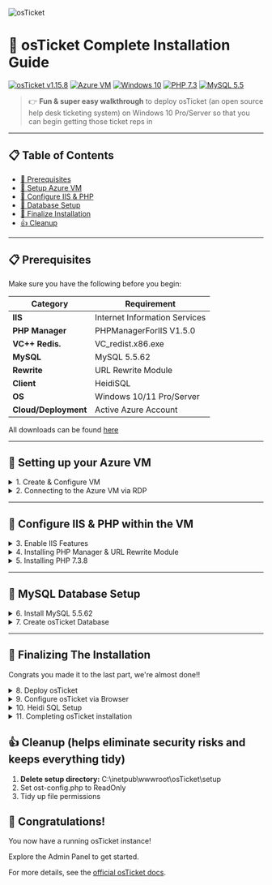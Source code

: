 ![osTicket](https://i.imgur.com/Clzj7Xs.png)

# 🎫 osTicket Complete Installation Guide

[![osTicket v1.15.8](https://img.shields.io/badge/osTicket-1.15.8-blue)](https://osticket.com/) [![Azure VM](https://img.shields.io/badge/Azure-VM-blueviolet)](https://azure.microsoft.com/)   [![Windows 10](https://img.shields.io/badge/OS-Windows%2010-green)](https://www.microsoft.com/windows)   [![PHP 7.3](https://img.shields.io/badge/PHP-7.3-blue)](https://www.php.net/)   [![MySQL 5.5](https://img.shields.io/badge/MySQL-5.5-orange)](https://www.mysql.com/)  

> 👉 **Fun & super easy walkthrough** to deploy osTicket (an open source help desk ticketing system) on Windows 10 Pro/Server so that you can begin getting those ticket reps in 

---

## 📋 Table of Contents

- [🧰 Prerequisites](#-prerequisites)  
- [🚀 Setup Azure VM](#-setup-azure-vm)  
- [🔧 Configure IIS & PHP](#-configure-iis--php)  
- [🐘 Database Setup](#-database-setup)  
- [🎉 Finalize Installation](#-finalize-installation)  
- [👍 Cleanup](#-cleanup)  

---

## 📋 Prerequisites

Make sure you have the following before you begin:

| Category        | Requirement                        |
| --------------- | ---------------------------------- |
| **IIS**         | Internet Information Services      |
| **PHP Manager** | PHPManagerForIIS V1.5.0            |
| **VC++ Redis.** | VC_redist.x86.exe                  |
| **MySQL**       | MySQL 5.5.62                       |
| **Rewrite**     | URL Rewrite Module                |
| **Client**      | HeidiSQL                           |
| **OS**          | Windows 10/11 Pro/Server                          |
| **Cloud/Deployment**          | Active Azure Account                          |

All downloads can be found [here](https://drive.google.com/drive/u/2/folders/1APMfNyfNzcxZC6EzdaNfdZsUwxWYChf6)

---

## 🚀 Setting up your Azure VM

<details>
<summary>1. Create & Configure VM</summary>

1. Log into Azure Portal  
2. **Create → Virtual Machine**  
   - **Image**: [Windows 10 Pro, version 22H2](https://drive.google.com/drive/u/2/folders/1APMfNyfNzcxZC6EzdaNfdZsUwxWYChf6)
      ![image](https://github.com/user-attachments/assets/f54a7d68-c977-482c-a4cb-903e40eb8140)
   - **Size**: ≥ 2 vCPU, 16 GiB RAM  
   - **Inbound port**: **RDP (3389)**
   > NOTE: These two are critical, make sure to set the size to at least 2 vcpus and 16 GiB memory (RAM not storage). And CONFIRM that RDP (3389) is allowed in "Select inbound ports" in order to allow Remote Desktop access to the VM - otherwise you CANNOT CONNECT!
   > ![image](https://github.com/user-attachments/assets/858d12a8-9db3-43cd-8da5-4cad21c71ff9)
3. Review & Create (accept license)  
4. Wait for deployment, note down your **Public IP** and save it
   - ![image](https://github.com/user-attachments/assets/fe21b008-e1ae-438e-b23e-2a792741e48a)

</details>

<details>
<summary>2. Connecting to the Azure VM via RDP</summary>

Open your preferred **Remote Desktop** app on your local machine (I'm using Windows' built in Remote Desktop app):

Computer: <YOUR_VM_PUBLIC_IP> _(use the public ip that you saved from the last step)_

Username: <VM_USERNAME> _(used the credentials you created in the last step)_

Password: <VM_PASSWORD>

![image](https://github.com/user-attachments/assets/18135c78-0764-4800-8e05-1d6ccf7346cc)


Click **Connect** and log in.

</details>

---

## 🔧 Configure IIS & PHP within the VM

<details>
<summary>3. Enable IIS Features</summary>

- **Control Panel → Programs → Turn Windows features on/off**
  - ![image](https://github.com/user-attachments/assets/3027383d-6c3a-4af6-8c6c-62160e18de38)

- Enable ALL of the following:
  - Internet Information Services  
  - Web Management Tools → IIS Management Console  
  - World Wide Web Services → Application Development Features → **CGI**  
  - Common HTTP Features (Default Document, Static Content)
    ![image](https://github.com/user-attachments/assets/1e0012eb-5ab8-4018-943f-6a4b6587f733)

- Click **OK**, wait for install  
- **Test check**: On the browser, go to `http://127.0.0.1` → **Welcome to IIS** page! Looks like this below
  - ![image](https://github.com/user-attachments/assets/8071f723-54be-416e-a7e2-74a60ff1d344)


</details>

<details>
<summary>4. Installing PHP Manager & URL Rewrite Module</summary>

- Download & install **[PHP Manager](https://drive.google.com/drive/u/2/folders/1APMfNyfNzcxZC6EzdaNfdZsUwxWYChf6)** (PHPManagerForIIS_V1.5.0.msi)  
- Download & install **[URL Rewrite](https://drive.google.com/drive/u/2/folders/1APMfNyfNzcxZC6EzdaNfdZsUwxWYChf6)** (rewrite_amd64_en-US.msi)  
- **Restart IIS**: IIS Manager → [YourServer] → **Restart**

</details>

<details>
<summary>5. Installing PHP 7.3.8</summary>

1. Create `C:\PHP` directory (just make a new folder called PHP in local disk C)
   - ![image](https://github.com/user-attachments/assets/2b8bc439-8d7c-4fa1-92ed-b17f4d649d8a)
     
2. Unzip **[php-7.3.8-nts-Win32-VC15-x86.zip](https://drive.google.com/drive/u/2/folders/1APMfNyfNzcxZC6EzdaNfdZsUwxWYChf6)** into `C:\PHP`
   - ![image](https://github.com/user-attachments/assets/a57fec6d-23cc-4bb9-9f14-0436d38b90a8)

3. Register PHP in IIS:
   - IIS Manager → **PHP Manager** → **Register**
     - ![image](https://github.com/user-attachments/assets/4b7243b9-1c2b-45bd-86c9-59640d99d40c)
       
   - Point to `C:\PHP\php-cgi.exe`
     - ![image](https://github.com/user-attachments/assets/227d5855-66ba-4e59-9295-d66f2e5556f1)

4. **Restart IIS Server**
   - ![image](https://github.com/user-attachments/assets/ce19d521-02a9-4481-a693-581eb753f05b)


> 🚨 **Note:** Always restart IIS after registering PHP - I cannot stress this enough

</details>

---

## 🐘 MySQL Database Setup

<details>
<summary>6. Install MySQL 5.5.62</summary>

- Run `mysql-5.5.62-win32.msi`  
- Choose **Typical**  
- Launch **Configuration Wizard**  
- Use **Standard Configuration**  
- Create a **root** password  (save this, don't lose it!!)

</details>

<details>
<summary>7. Create osTicket Database</summary>

- Open **HeidiSQL**, **New Session** → connect as **root**  
- Right-click **Unnamed** → **Create new → Database**  
- Name it `osTicket`  
- Click **OK**

</details>

---

## 🎉 Finalizing The Installation
Congrats you made it to the last part, we're almost done!!

<details>
<summary>8. Deploy osTicket</summary>

1. Download [osTicket v1.15.8](https://drive.google.com/drive/u/2/folders/1APMfNyfNzcxZC6EzdaNfdZsUwxWYChf6) from the downloads link
2. Extract content the contents into `C:\inetpub\wwwroot`
   - ![image](https://github.com/user-attachments/assets/e89711b5-0ea1-49cb-a6ec-c8377a930b88)
  
4. Open the C:\inetpub\wwwroot directory, rename `upload` → `osTicket`  
5. **Restart IIS again**
   - ![image](https://github.com/user-attachments/assets/605bdcc4-83a0-420a-8d3a-e0696e8863cc)
  
7. Open **IIS Manager**:
   - Go to expand **Sites → Default Web Site → osTicket**
   - ![image](https://github.com/user-attachments/assets/0bcbfb48-8319-498c-8527-88c9023c61a1)
    > NOTE: Make sure to click on osTicket

   - Click **Browse *:80**
     - ![image](https://github.com/user-attachments/assets/24b60390-aa0c-4827-a6b0-f2fa82001677)

8. You should see osTicket open up in your browser
   ![image](https://github.com/user-attachments/assets/59ebaa7d-8de5-4bde-805e-9f129f76b7e6)


</details>

<details>
<summary>9. Configure osTicket via Browser</summary>

1. Rename:
   ```bash
   C:\inetpub\wwwroot\osTicket\include\**ost-sampleconfig.php** → **ost-config.php**
   ```
   ![image](https://github.com/user-attachments/assets/c167e8d9-564d-4533-8033-d49a2a8c426b) 

2. Set ost-config.php permissions to Read/Write for Everyone (temporary)
   - Right click on ost-config.php -> Properties -> Security -> Advance -> Disable inheritance
   - Select remove all inherited permissions and add everyone as a principal. Select all boxes to ensure all permissions are granted.
![image](https://github.com/user-attachments/assets/e5812357-2c19-410d-8791-9b72a1e83ae0)


3. Fill the browser installer form:

Helpdesk Name, Email, Admin User

Database: **(skip , we'll get to this next)**

Host: localhost

Database: osTicket

User: root

Password: <your_password>

![image](https://github.com/user-attachments/assets/ea0da2dc-090b-4325-ac14-f340d131e608)


**Click Install**

</details>

<details>
  <summary>10. Heidi SQL Setup</summary>

  1. [Download and install Heidi SQL](https://drive.google.com/drive/u/2/folders/1APMfNyfNzcxZC6EzdaNfdZsUwxWYChf6)
  2. Open Heidi SQL and create a new session (make sure to fill in the username as root and create a password, after filling up your credentials now click open and a new session should show up)
  3. Create new database
     - Right click on "Unnamed"
     - Create new database
     - Name it "osTicket"
     ![image](https://github.com/user-attachments/assets/b793b967-3bc2-46cb-b64f-06d003326a5e)

</details>

<details>
  <summary>11. Completing osTicket installation</summary>

  1. Using your newly created credentials from Heidi SQL, complete the osTicket database form
     ![image](https://github.com/user-attachments/assets/b9c2b0da-b5cb-4610-8246-fb4585d92eb3)

  2. Click install and osTicket should begin setting up.


</details>

## 👍 Cleanup (helps eliminate security risks and keeps everything tidy)

1. **Delete setup directory:** C:\inetpub\wwwroot\osTicket\setup
2. Set ost-config.php to ReadOnly
3. Tidy up file permissions


## 🎊 Congratulations!
You now have a running osTicket instance!

Explore the Admin Panel to get started.

For more details, see the [official osTicket docs](https://docs.osticket.com/en/latest/).

